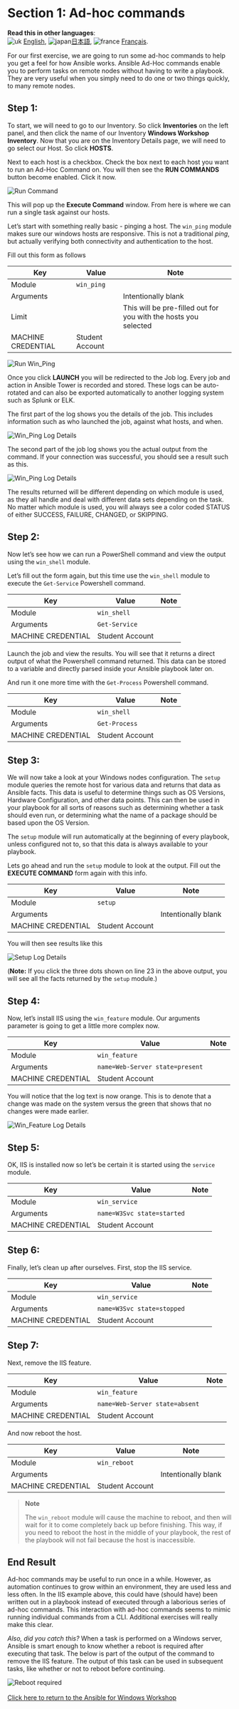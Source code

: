 Section 1: Ad-hoc commands
==========================

**Read this in other languages**:
<br>![uk](../../../images/uk.png) [English](README.md),  ![japan](../../../images/japan.png)[日本語](README.ja.md), ![france](../../../images/fr.png) [Français](README.fr.md).
<br>

For our first exercise, we are going to run some ad-hoc commands to help
you get a feel for how Ansible works. Ansible Ad-Hoc commands enable you
to perform tasks on remote nodes without having to write a playbook.
They are very useful when you simply need to do one or two things
quickly, to many remote nodes.

Step 1:
-------

To start, we will need to go to our Inventory. So click **Inventories**
on the left panel, and then click the name of our Inventory **Windows
Workshop Inventory**. Now that you are on the Inventory Details page, we
will need to go select our Host. So click **HOSTS**.

Next to each host is a checkbox. Check the box next to each host you
want to run an Ad-Hoc Command on. You will then see the **RUN COMMANDS**
button become enabled. Click it now.

![Run Command](images/2-adhoc-run-command.png)

This will pop up the **Execute Command** window. From here is where we
can run a single task against our hosts.

Let’s start with something really basic - pinging a host. The `win_ping`
module makes sure our windows hosts are responsive. This is not a
traditional *ping*, but actually verifying both connectivity and
authentication to the host.

Fill out this form as follows

| Key                | Value           | Note                                                            |
|--------------------|-----------------|-----------------------------------------------------------------|
| Module             | `win_ping`      |                                                                 |
| Arguments          |                 | Intentionally blank                                             |
| Limit              |                 | This will be pre-filled out for you with the hosts you selected |
| MACHINE CREDENTIAL | Student Account |                                                                 |

![Run Win\_Ping](images/2-adhoc-run-win_ping.png)

Once you click **LAUNCH** you will be redirected to the Job log. Every
job and action in Ansible Tower is recorded and stored. These logs can
be auto-rotated and can also be exported automatically to another
logging system such as Splunk or ELK.

The first part of the log shows you the details of the job. This
includes information such as who launched the job, against what hosts,
and when.

![Win\_Ping Log Details](images/2-adhoc-run-win_ping-success.png)

The second part of the job log shows you the actual output from the
command. If your connection was successful, you should see a result such
as this.

![Win\_Ping Log Details](images/2-adhoc-run-win_ping-output.png)

The results returned will be different depending on which module is
used, as they all handle and deal with different data sets depending on
the task. No matter which module is used, you will always see a color
coded STATUS of either SUCCESS, FAILURE, CHANGED, or SKIPPING.

Step 2:
-------

Now let’s see how we can run a PowerShell command and view the output
using the `win_shell` module.

Let’s fill out the form again, but this time use the `win_shell` module
to execute the `Get-Service` Powershell command.

| Key                | Value           | Note |
|--------------------|-----------------|------|
| Module             | `win_shell`     |      |
| Arguments          | `Get-Service`   |      |
| MACHINE CREDENTIAL | Student Account |      |

Launch the job and view the results. You will see that it returns a
direct output of what the Powershell command returned. This data can be
stored to a variable and directly parsed inside your Ansible playbook
later on.

And run it one more time with the `Get-Process` Powershell command.

| Key                | Value           | Note |
|--------------------|-----------------|------|
| Module             | `win_shell`     |      |
| Arguments          | `Get-Process`   |      |
| MACHINE CREDENTIAL | Student Account |      |

Step 3:
-------

We will now take a look at your Windows nodes configuration. The `setup`
module queries the remote host for various data and returns that data as
Ansible facts. This data is useful to determine things such as OS
Versions, Hardware Configuration, and other data points. This
can then be used in your playbook for all sorts of reasons such as
determining whether a task should even run, or determining what the name
of a package should be based upon the OS Version.

The `setup` module will run automatically at the beginning of every
playbook, unless configured not to, so that this data is always available to
your playbook.

Lets go ahead and run the `setup` module to look at the output. Fill out
the **EXECUTE COMMAND** form again with this info.

| Key                | Value           | Note                |
|--------------------|-----------------|---------------------|
| Module             | `setup`         |                     |
| Arguments          |                 | Intentionally blank |
| MACHINE CREDENTIAL | Student Account |                     |

You will then see results like this

![Setup Log Details](images/2-adhoc-run-setup-output.png)

(**Note:** If you click the three dots shown on line 23 in the above output, you will see all the facts returned by the `setup` module.)

Step 4:
-------

Now, let’s install IIS using the `win_feature` module. Our arguments
parameter is going to get a little more complex now.

| Key                | Value                           | Note |
|--------------------|---------------------------------|------|
| Module             | `win_feature`                   |      |
| Arguments          | `name=Web-Server state=present` |      |
| MACHINE CREDENTIAL | Student Account                 |      |

You will notice that the log text is now orange. This is to denote that
a change was made on the system versus the green that shows that no
changes were made earlier.

![Win\_Feature Log Details](images/2-adhoc-run-win_feature-output.png)

Step 5:
-------

OK, IIS is installed now so let’s be certain it is started using the
`service` module.

| Key                | Value                      | Note |
|--------------------|----------------------------|------|
| Module             | `win_service`              |      |
| Arguments          | `name=W3Svc state=started` |      |
| MACHINE CREDENTIAL | Student Account            |      |

Step 6:
-------

Finally, let’s clean up after ourselves. First, stop the IIS service.

| Key                | Value                      | Note |
|--------------------|----------------------------|------|
| Module             | `win_service`              |      |
| Arguments          | `name=W3Svc state=stopped` |      |
| MACHINE CREDENTIAL | Student Account            |      |

Step 7:
-------

Next, remove the IIS feature.

| Key                | Value                          | Note |
|--------------------|--------------------------------|------|
| Module             | `win_feature`                  |      |
| Arguments          | `name=Web-Server state=absent` |      |
| MACHINE CREDENTIAL | Student Account                |      |

And now reboot the host.

| Key                | Value           | Note                |
|--------------------|-----------------|---------------------|
| Module             | `win_reboot`    |                     |
| Arguments          |                 | Intentionally blank |
| MACHINE CREDENTIAL | Student Account |                     |

> **Note**
>
> The `win_reboot` module will cause the machine to reboot, and then will
> wait for it to come completely back up before finishing. This way, if
> you need to reboot the host in the middle of your playbook, the rest
> of the playbook will not fail because the host is inaccessible.



End Result
----------

Ad-hoc commands may be useful to run once in a while. However, as automation continues to grow within an environment, they are used less and less often. In the IIS example above, this could have (should have) been written out in a playbook instead of executed through a laborious series of ad-hoc commands. This interaction with ad-hoc commands seems to mimic running individual commands from a CLI. Additional exercises will really make this clear.

*Also, did you catch this?* When a task is performed on a Windows server, Ansible is smart enough to know whether a reboot is required after executing that task. The below is part of the output of the command to remove the IIS feature. The output of this task can be used in subsequent tasks, like whether or not to reboot before continuing. 

![Reboot required](images/2-adhoc-reboot-required.png)
<br><br>
[Click here to return to the Ansible for Windows Workshop](../readme.md)
